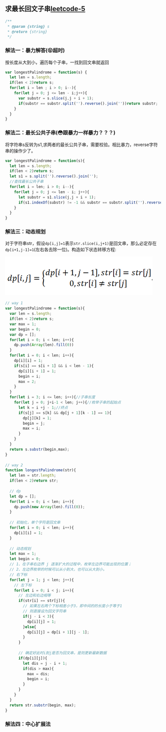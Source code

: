 <!-- 最长回文子串.md -->
## 求最长回文子串[leetcode-5](https://leetcode-cn.com/problems/longest-palindromic-substring/)
```js
/**
 * @param {string} s
 * @return {string}
 */
```
### 解法一：暴力解答(:stuck_out_tongue_closed_eyes:超时)
按长度从大到小，遍历每个子串，一找到回文串就返回
```js
var longestPalindrome = function(s) {
  let len = s.length;
  if(len < 2)return s;
  for(let i = len ; i > 0; i--){
    for(let j = 0; j <= len - i;j++){
      var substr = s.slice(j,j + i + 1);
      if(substr == substr.split('').reverse().join(''))return substr;
    }
  }
}
```

### 解法二：最长公共子串(:flushed:跟暴力一样暴力？？？)
将字符串s反转为s1,求两者的最长公共子串，需要校验。相比暴力，reverse字符串的操作少了。
```js
var longestPalindrome = function(s){
  let len = s.length;
  if(len < 2)return s;
  let s1 = s.split('').reverse().join('');
  //查找最长公共子串
  for(let i = len; i > 0; i--){
    for(let j = 0; j <= len - i; j++){
      let substr = s1.slice(j,j + i + 1);
      if(s1.indexOf(substr) != -1 && substr == substr.split('').reverse().join(''))return substr;
    }
  }
}
```

### 解法三：动态规划
对于字符串str，假设```dp[i,j]=1```表示```str.slice(i,j+1)```是回文串，那么必定存在```dp[i+1,j-1]=1```(左右各去除一位)。构造如下状态转移方程:

![image](https://github.com/AddJunZ/Front-End/blob/master/img/leetcode-5.png)
```js
// way 1
var longestPalindrome = function(s){
  var len = s.length;
  if(len < 2)return s;
  var max = 1;
  var begin = 0;
  var dp = [];
  for(let i = 0; i < len; i++){
    dp.push(Array(len).fill(0))
  }
  for(let i = 0; i < len; i++){
    dp[i][i] = 1;
    if(s[i] == s[i + 1] && i < len - 1){
      dp[i][i + 1] = 1;
      begin = i;
      max = 2;
    }
  }
  for(let i = 3; i <= len; i++){//子串长度
    for(let j = 0; j+i-1 < len; j++){//枚举子串的起始点
      let k = i +j - 1;//终点
      if(s[j] == s[k] && dp[j + 1][k - 1] == 1){
        dp[j][k] = 1;
        begin = j;
        max = i;
      }
    }
  }
  return s.substr(begin,max);
}

// way 2
function longestPalindrome(str){
  let len = str.length;
  if(len < 2)return str;

  // dp
  let dp = [];
  for(let i = 0; i < len; i++){
    dp.push(new Array(len).fill(0));
  }

  // 初始化，单个字符是回文串
  for(let i = 0; i < len; i++){
    dp[i][i] = 1;
  }

  // 动态规划
  let max = 1;
  let begin = 0;
  // 1、在子串右边界 j 逐渐扩大的过程中，枚举左边界可能出现的位置；
  // 2、左边界枚举的时候可以从小到大，也可以从大到小。
  // 右下标
  for(let j = 1; j < len; j++){
    // 左下标
    for(let i = 0; i < j; i++){
      // 左边和右边相等
      if(str[i] == str[j]){
        // 如果左右两个下标相差小于3，即中间的的长度小于等于1
        // 则直接设为回文字符串
        if(j - i < 3){
          dp[i][j] = 1;
        }else{
          dp[i][j] = dp[i + 1][j - 1];
        }
      }

      // 确定好此时i到j是否为回文串，是则更新最新数据
      if(dp[i][j]){
        let dis = j - i + 1;
        if(dis > max){
          max = dis;
          begin = i;
        }
      }
    }
  }
  return str.substr(begin, max);
}
```

### 解法四：中心扩展法

```js

```